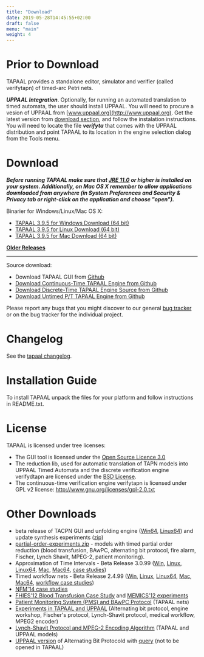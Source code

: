 ```yaml
---
title: "Download"
date: 2019-05-28T14:45:55+02:00
draft: false
menu: "main"
weight: 4
---
```



# Prior to Download

TAPAAL provides a standalone editor, simulator and verifier (called verifytapn) of timed-arc Petri nets. 

***UPPAAL Integration***. 
Optionally, for running an automated translation to timed automata, the user should install UPPAAL. You will need to procure a vesion of UPPAAL from [www.uppaal.org](http://www.uppaal.org). Get the latest version from [download section](https://uppaal.org/downloads/), and follow the instalation instructions. You will need to locate the file ***verifyta*** that comes with the UPPAAL distribution and point TAPAAL to its location in the engine selection dialog from the Tools menu.

# Download

***Before running TAPAAL make sure that [JRE 11.0](https://www.azul.com/downloads/zulu-community/?version=java-11-lts&architecture=x86-64-bit&package=jre) or higher is installed on your system. Additionally, on Mac OS X remember to allow applications downloaded from anywhere (in System Preferences and Security & Privacy tab or right-click on the application and choose "open").***

Binarier for Windows/Linux/Mac OS X:

  * [TAPAAL 3.9.5 for Windows Download (64 bit)](https://download.tapaal.net/tapaal/tapaal-3.9/tapaal-3.9.5-win64.zip)
  * [TAPAAL 3.9.5 for Linux Download (64 bit)](https://download.tapaal.net/tapaal/tapaal-3.9/tapaal-3.9.5-linux64.zip)
  * [TAPAAL 3.9.5 for Mac Download (64 bit)](https://download.tapaal.net/tapaal/tapaal-3.9/tapaal-3.9.5-mac64.dmg)
  
[**Older Releases**](older-releases/)

-----------------------

Source download:

  * Download TAPAAL GUI from [Github](https://github.com/TAPAAL/tapaal-gui)
  * [Download Continuous-Time TAPAAL Engine from Github](https://github.com/tapaal/verifytapn)
  * [Download Discrete-Time TAPAAL Engine Source from Github](https://github.com/tapaal/verifydtapn)
  * [Download Untimed P/T TAPAAL Engine from Github](https://github.com/tapaal/verifypn)

Please report any bugs that you might discover to our general [bug tracker](https://github.com/TAPAAL/TAPAAL/issues) or on the bug tracker for the individual project.

# Changelog

See the [tapaal changelog](changelog).

# Installation Guide
To install TAPAAL unpack the files for your platform and follow instructions in README.txt.

# License 
TAPAAL is licensed under tree licenses: 

  * The GUI tool is licensed under the [Open Source Licence 3.0](http://www.opensource.org/licenses/osl-3.0.php)
  * The reduction lib, used for automatic translation of TAPN models into UPPAAL Timed Automata and the discrete verification engine verifydtapn are licensed under the [BSD License](http://www.opensource.org/licenses/bsd-license.php). 
  * The continuous-time verification engine verifytapn is licensed under GPL v2 license: http://www.gnu.org/licenses/gpl-2.0.txt
  		
# Other Downloads

* beta release of TACPN GUI and unfolding engine ([Win64](http://download.tapaal.net/tapaal/tapaal-3.5/tapaal-dev-beta1-win64.zip "Initiates file download"), [Linux64](http://download.tapaal.net/tapaal/tapaal-3.5/tapaal-dev-beta1-linux64.zip "Initiates file download")) and update synthesis experiments ([zip](http://download.tapaal.net/tapaal/tapaal-3.5/experiments.zip "Initiates file download"))
*   [partial-order-experiments.zip](http://download.tapaal.net/tapaal/resources/partial-order-experiments.zip "Initiates file download") - models with timed partial order reduction (blood transfusion, BAwPC, alternating bit protocol, fire alarm, Fischer, Lynch Shavit, MPEG-2, patient monitoring).
*   Approximation of Time Intervals - Beta Release 3.0.99 ([Win](http://download.tapaal.net/tapaal/tapaal-3.0/tapaal-3.0.99-win.zip "Initiates file download"), [Linux](http://download.tapaal.net/tapaal/tapaal-3.0/tapaal-3.0.99-linux.zip "Initiates file download"), [Linux64](http://download.tapaal.net/tapaal/tapaal-3.0/tapaal-3.0.99-linux64.zip "Initiates file download"), [Mac](http://download.tapaal.net/tapaal/tapaal-3.0/tapaal-3.0.99-mac.dmg "Initiates file download"), [Mac64](http://download.tapaal.net/tapaal/tapaal-3.0/tapaal-3.0.99-mac64.dmg "Initiates file download"), [case studies](http://download.tapaal.net/tapaal/tapaal-3.0/models.zip "Initiates file download"))
*   Timed workflow nets - Beta Release 2.4.99 ([Win](http://download.tapaal.net/tapaal/tapaal-2.4/tapaal-2.4.99-win.zip "Initiates file download"), [Linux](http://download.tapaal.net/tapaal/tapaal-2.4/tapaal-2.4.99-linux.zip "Initiates file download"), [Linux64](http://download.tapaal.net/tapaal/tapaal-2.4/tapaal-2.4.99-linux64.zip "Initiates file download"), [Mac](http://download.tapaal.net/tapaal/tapaal-2.4/tapaal-2.4.99-mac.dmg "Initiates file download"), [Mac64](http://download.tapaal.net/tapaal/tapaal-2.4/tapaal-2.4.99-mac64.dmg "Initiates file download"), [workflow case studies](http://download.tapaal.net/tapaal/tapaal-2.4/workflows.zip "Initiates file download"))
*   [NFM'14 case studies](http://download.tapaal.net/tapaal/resources/nfm14-experiments.zip "Initiates file download")
*   [FHIES'12 Blood Transfusion Case Study](http://download.tapaal.net/tapaal/resources/FHIES12-blood-transfusion.zip "Initiates file download") and [MEMICS'12 experiments](http://download.tapaal.net/tapaal/resources/MEMICS-experiments.zip "Initiates file download")
*   [Patient Monitoring System (PMS) and BAwPC Protocol](http://download.tapaal.net/tapaal/resources/PMS-BAwPC.zip "Initiates file download") (TAPAAL nets)
*   [Experiments in TAPAAL and UPPAAL](http://download.tapaal.net/tapaal/resources/experiments-journal.zip) (Alternating bit protocol, engine workshop, Fischer's protocol, Lynch-Shavit protocol, medical workflow, MPEG2 encoder)
*   [Lynch-Shavit Protocol and MPEG-2 Encoding Algorithm](http://download.tapaal.net/tapaal/resources/lynch-shavit-and-mpeg2-models.zip) (TAPAAL and UPPAAL models)
*   [UPPAAL version](http://download.tapaal.net/tapaal/tapaal-1.1/abp.xml "Initiates file download") of Alternating Bit Protocold with [query](http://download.tapaal.net/tapaal/tapaal-1.1/abp.q "Initiates file download") (not to be opened in TAPAAL)
